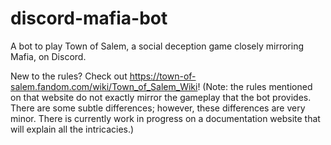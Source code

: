 # discord-mafia-bot
A bot to play Town of Salem, a social deception game closely mirroring Mafia, on Discord. 

New to the rules? Check out https://town-of-salem.fandom.com/wiki/Town_of_Salem_Wiki! (Note: the rules mentioned on that website do not exactly mirror the gameplay that the bot provides. There are some subtle differences; however, these differences are very minor. There is currently work in progress on a documentation website that will explain all the intricacies.)
